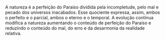 ﻿A natureza é a perfeição do Paraíso dividida pela incompletude, pelo mal e pecado dos universos inacabados. Esse quociente expressa, assim, ambos o perfeito e o parcial, ambos o eterno e o temporal. A evolução contínua modifica a natureza aumentando o conteúdo de perfeição do Paraíso e reduzindo o conteúdo do mal, do erro e da desarmonia da realidade relativa.